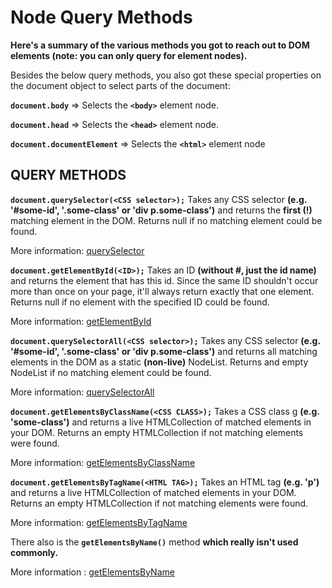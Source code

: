 # Node Query Methods

**Here's a summary of the various methods you got to reach out to DOM elements (note: you can only query for element nodes).**

Besides the below query methods, you also got these special properties on the document object to select parts of the document:

**`document.body`** => Selects the **`<body>`** element node.

**`document.head`** => Selects the **`<head>`** element node.

**`document.documentElement`** => Selects the **`<html>`** element node

## QUERY METHODS

**`document.querySelector(<CSS selector>);`**
Takes any CSS selector **(e.g. '#some-id', '.some-class' or 'div p.some-class')** and returns the **first (!)** matching element in the DOM. Returns null if no matching element could be found.

More information: [querySelector](https://developer.mozilla.org/en-US/docs/Web/API/Document/querySelector)

**`document.getElementById(<ID>);`**
Takes an ID **(without #, just the id name)** and returns the element that has this id. Since the same ID shouldn't occur more than once on your page, it'll always return exactly that one element. Returns null if no element with the specified ID could be found.

More information: [getElementById](https://developer.mozilla.org/en-US/docs/Web/API/Document/getElementById)

**`document.querySelectorAll(<CSS selector>);`**
Takes any CSS selector **(e.g. '#some-id', '.some-class' or 'div p.some-class')** and returns all matching elements in the DOM as a static **(non-live)** NodeList. Returns and empty NodeList if no matching element could be found.

More information: [querySelectorAll](https://developer.mozilla.org/en-US/docs/Web/API/Document/querySelectorAll)

**`document.getElementsByClassName(<CSS CLASS>);`**
Takes a CSS class g **(e.g. 'some-class')** and returns a live HTMLCollection of matched elements in your DOM. Returns an empty HTMLCollection if not matching elements were found.

More information: [getElementsByClassName](https://developer.mozilla.org/en-US/docs/Web/API/Document/getElementsByClassName)

**`document.getElementsByTagName(<HTML TAG>);`**
Takes an HTML tag **(e.g. 'p')** and returns a live HTMLCollection of matched elements in your DOM. Returns an empty HTMLCollection if not matching elements were found.

More information: [getElementsByTagName](https://developer.mozilla.org/en-US/docs/Web/API/Element/getElementsByTagName)

There also is the **`getElementsByName()`** method **which really isn't used commonly.**

More information : [getElementsByName](<(https://developer.mozilla.org/en-US/docs/Web/API/Document/getElementsByName).>)
